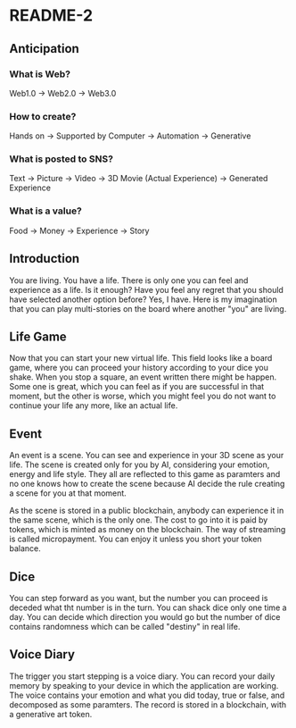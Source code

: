 # README-2

## Anticipation

### What is Web?

Web1.0 -> Web2.0 -> Web3.0

### How to create?

Hands on -> Supported by Computer -> Automation -> Generative

### What is posted to SNS?

Text -> Picture -> Video -> 3D Movie (Actual Experience) -> Generated Experience

### What is a value?

Food -> Money -> Experience -> Story

## Introduction

You are living. You have a life. There is only one you can feel and experience as a life. Is it enough? Have you feel any regret that you should have selected another option before? Yes, I have. Here is my imagination that you can play multi-stories on the board where another "you" are living.

## Life Game

Now that you can start your new virtual life. This field looks like a board game, where you can proceed your history according to your dice you shake. When you stop a square, an event written there might be happen. Some one is great, which you can feel as if you are successful in that moment, but the other is worse, which you might feel you do not want to continue your life any more, like an actual life.

## Event

An event is a scene. You can see and experience in your 3D scene as your life. The scene is created only for you by AI, considering your emotion, energy and life style. They all are reflected to this game as paramters and no one knows how to create the scene because AI decide the rule creating a scene for you at that moment.

As the scene is stored in a public blockchain, anybody can experience it in the same scene, which is the only one. The cost to go into it is paid by tokens, which is minted as money on the blockchain. The way of streaming is called micropayment. You can enjoy it unless you short your token balance.

## Dice

You can step forward as you want, but the number you can proceed is deceded what tht number is in the turn. You can shack dice only one time a day. You can decide which direction you would go but the number of dice contains randomness which can be called "destiny" in real life.

## Voice Diary

The trigger you start stepping is a voice diary. You can record your daily memory by speaking to your device in which the application are working. The voice contains your emotion and what you did today, true or false, and decomposed as some paramters. The record is stored in a blockchain, with a generative art token.